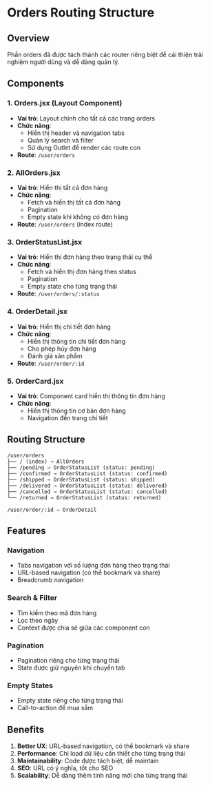# Orders Routing Structure

## Overview
Phần orders đã được tách thành các router riêng biệt để cải thiện trải nghiệm người dùng và dễ dàng quản lý.

## Components

### 1. Orders.jsx (Layout Component)
- **Vai trò**: Layout chính cho tất cả các trang orders
- **Chức năng**: 
  - Hiển thị header và navigation tabs
  - Quản lý search và filter
  - Sử dụng Outlet để render các route con
- **Route**: `/user/orders`

### 2. AllOrders.jsx
- **Vai trò**: Hiển thị tất cả đơn hàng
- **Chức năng**:
  - Fetch và hiển thị tất cả đơn hàng
  - Pagination
  - Empty state khi không có đơn hàng
- **Route**: `/user/orders` (index route)

### 3. OrderStatusList.jsx
- **Vai trò**: Hiển thị đơn hàng theo trạng thái cụ thể
- **Chức năng**:
  - Fetch và hiển thị đơn hàng theo status
  - Pagination
  - Empty state cho từng trạng thái
- **Route**: `/user/orders/:status`

### 4. OrderDetail.jsx
- **Vai trò**: Hiển thị chi tiết đơn hàng
- **Chức năng**:
  - Hiển thị thông tin chi tiết đơn hàng
  - Cho phép hủy đơn hàng
  - Đánh giá sản phẩm
- **Route**: `/user/order/:id`

### 5. OrderCard.jsx
- **Vai trò**: Component card hiển thị thông tin đơn hàng
- **Chức năng**:
  - Hiển thị thông tin cơ bản đơn hàng
  - Navigation đến trang chi tiết

## Routing Structure

```
/user/orders
├── / (index) → AllOrders
├── /pending → OrderStatusList (status: pending)
├── /confirmed → OrderStatusList (status: confirmed)
├── /shipped → OrderStatusList (status: shipped)
├── /delivered → OrderStatusList (status: delivered)
├── /cancelled → OrderStatusList (status: cancelled)
└── /returned → OrderStatusList (status: returned)

/user/order/:id → OrderDetail
```

## Features

### Navigation
- Tabs navigation với số lượng đơn hàng theo trạng thái
- URL-based navigation (có thể bookmark và share)
- Breadcrumb navigation

### Search & Filter
- Tìm kiếm theo mã đơn hàng
- Lọc theo ngày
- Context được chia sẻ giữa các component con

### Pagination
- Pagination riêng cho từng trạng thái
- State được giữ nguyên khi chuyển tab

### Empty States
- Empty state riêng cho từng trạng thái
- Call-to-action để mua sắm

## Benefits

1. **Better UX**: URL-based navigation, có thể bookmark và share
2. **Performance**: Chỉ load dữ liệu cần thiết cho từng trạng thái
3. **Maintainability**: Code được tách biệt, dễ maintain
4. **SEO**: URL có ý nghĩa, tốt cho SEO
5. **Scalability**: Dễ dàng thêm tính năng mới cho từng trạng thái
